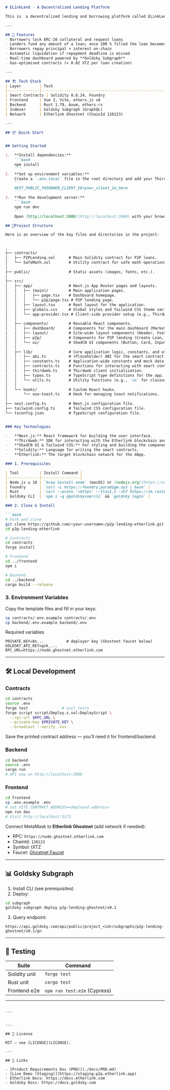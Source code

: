 ```markdown
# ELinkLend - A Decentralized Lending Platform

This is  a decentralized lending and borrowing platform called ELinkLend, built to run on the Etherlink network. The application demonstrates both pool-based lending and peer-to-peer (P2P) loan functionalities.

---

## 🚀 Features
- Borrowers lock ERC-20 collateral and request loans  
- Lenders fund any amount of a loan; once 100 % filled the loan becomes **Active**  
- Borrowers repay principal + interest on-chain  
- Automatic liquidation if repayment deadline is missed  
- Real-time dashboard powered by **Goldsky Subgraph**  
- Gas-optimised contracts (< 0.02 XTZ per loan creation)

---

## 🏗️ Tech Stack
| Layer        | Tech                                                                 |
|--------------|----------------------------------------------------------------------|
| Smart Contracts | Solidity 0.8.24, Foundry                                         |
| Frontend     | Vue 3, Vite, ethers.js v6                                            |
| Backend      | Rust 1.79, Axum, ethers-rs                                           |
| Indexer      | Goldsky Subgraph (GraphQL)                                           |
| Network      | Etherlink Ghostnet (ChainId 128123)                                  |

---

## 📦 Quick Start


## Getting Started

1.  **Install dependencies:**
    ```bash
    npm install
    ```
2.  **Set up environment variables:**
    Create a `.env.local` file in the root directory and add your Thirdweb client ID:
    ```
    NEXT_PUBLIC_THIRDWEB_CLIENT_ID=your_client_id_here
    ```
3.  **Run the development server:**
    ```bash
    npm run dev
    ```
    Open [http://localhost:3000](http://localhost:3000) with your browser to see the result.

## 📁Project Structure

Here is an overview of the key files and directories in the project:


.
├── contracts/
│   ├── P2PLending.sol      # Main Solidity contract for P2P loans.
│   └── SafeMath.sol        # Utility contract for safe math operations.
│
├── public/                 # Static assets (images, fonts, etc.).
│
├── src/
│   ├── app/                # Next.js App Router pages and layouts.
│   │   ├── (main)/         # Main application pages.
│   │   │   ├── page.tsx    # Dashboard homepage.
│   │   │   └── p2p/page.tsx # P2P lending page.
│   │   ├── layout.tsx      # Root layout for the application.
│   │   ├── globals.css     # Global styles and Tailwind CSS theme variables.
│   │   └── app-provider.tsx # Client-side provider setup (e.g., Thirdweb).
│   │
│   ├── components/         # Reusable React components.
│   │   ├── dashboard/      # Components for the main dashboard (Market Overview, etc.).
│   │   ├── layout/         # Site-wide layout components (Header, Footer).
│   │   ├── p2p/            # Components for P2P lending (Create Loan, Loan List).
│   │   └── ui/             # ShadCN UI components (Button, Card, Input, etc.).
│   │
│   ├── lib/                # Core application logic, constants, and utilities.
│   │   ├── abi.ts          # (Placeholder) ABI for the smart contract.
│   │   ├── constants.ts    # Application-wide constants and mock data.
│   │   ├── contracts.ts    # Functions for interacting with smart contracts via Thirdweb.
│   │   ├── thirdweb.ts     # Thirdweb client initialization.
│   │   ├── types.ts        # TypeScript type definitions for the app.
│   │   └── utils.ts        # Utility functions (e.g., `cn` for classnames).
│   │
│   └── hooks/              # Custom React hooks.
│       └── use-toast.ts    # Hook for managing toast notifications.
│
├── next.config.ts          # Next.js configuration file.
├── tailwind.config.ts      # Tailwind CSS configuration file.
└── tsconfig.json           # TypeScript configuration file.


### Key Technologies

-   **Next.js:** React framework for building the user interface.
-   **Thirdweb:** SDK for interacting with the Etherlink blockchain and smart contracts.
-   **ShadCN UI & Tailwind CSS:** For styling and building the component library.
-   **Solidity:** Language for writing the smart contracts.
-   **Etherlink:** The target blockchain network for the dApp.

### 1. Prerequisites

| Tool         | Install Command |
|--------------|-----------------|
| Node.js ≥ 18 | `brew install node` (macOS) or [nodejs.org](https://nodejs.org) |
| Foundry      | `curl -L https://foundry.paradigm.xyz | bash` |
| Rust         | `curl --proto '=https' --tlsv1.2 -sSf https://sh.rustup.rs | sh` |
| Goldsky CLI  | `npm i -g @goldskycom/cli` && `goldsky login` |

### 2. Clone & Install

```bash
# Fork and clone
git clone https://github.com/<your-username>/p2p-lending-etherlink.git
cd p2p-lending-etherlink

# Contracts
cd contracts
forge install

# Frontend
cd ../frontend
npm i

# Backend
cd ../backend
cargo build --release
```

### 3. Environment Variables

Copy the template files and fill in your keys:

```bash
cp contracts/.env.example contracts/.env
cp backend/.env.example backend/.env
```

Required variables  
```
PRIVATE_KEY=0x...          # deployer key (Ghostnet faucet below)
GOLDSKY_API_KEY=gsk_...
RPC_URL=https://node.ghostnet.etherlink.com
```

---

## 🛠️ Local Development

### Contracts

```bash
cd contracts
source .env
forge test               # unit tests
forge script script/Deploy.s.sol:DeployScript \
  --rpc-url $RPC_URL \
  --private-key $PRIVATE_KEY \
  --broadcast --verify -vvv
```

Save the printed contract address — you’ll need it for frontend/backend.

### Backend

```bash
cd backend
source .env
cargo run
# API now on http://localhost:3000
```

### Frontend

```bash
cd frontend
cp .env.example .env
# set VITE_CONTRACT_ADDRESS=<deployed address>
npm run dev
# Visit http://localhost:5173
```

Connect MetaMask to **Etherlink Ghostnet** (add network if needed):
- RPC: `https://node.ghostnet.etherlink.com`
- ChainId: `128123`
- Symbol: tXTZ
- Faucet: [Ghostnet Faucet](https://faucet.ghostnet.etherlink.com)

---

## 📊 Goldsky Subgraph

1. Install CLI (see prerequisites)  
2. Deploy:

```bash
cd subgraph
goldsky subgraph deploy p2p-lending-ghostnet/v0.1
```

3. Query endpoint:  
```
https://api.goldsky.com/api/public/project_<id>/subgraphs/p2p-lending-ghostnet/v0.1/gn
```

---

## 🧪 Testing

| Suite              | Command                        |
|--------------------|--------------------------------|
| Solidity unit       | `forge test`                   |
| Rust unit           | `cargo test`                   |
| Frontend e2e        | `npm run test:e2e` (Cypress)   |

---


```

---


---

## 📄 License

MIT – see [LICENSE](LICENSE).

---

## 🔗 Links

- [Product Requirements Doc (PRD)](./docs/PRD.md)  
- [Live Demo (Staging)](https://staging-p2p.etherlink.app)  
- Etherlink Docs: https://docs.etherlink.com  
- Goldsky Docs: https://docs.goldsky.com
```

